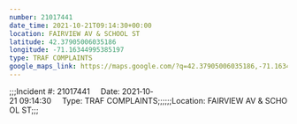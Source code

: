```yaml
---
number: 21017441
date_time: 2021-10-21T09:14:30+00:00
location: FAIRVIEW AV & SCHOOL ST
latitude: 42.37905006035186
longitude: -71.16344995385197
type: TRAF COMPLAINTS
google_maps_link: https://maps.google.com/?q=42.37905006035186,-71.16344995385197
---
```


;;;Incident #: 21017441     Date: 2021‐10‐21 09:14:30     Type: TRAF COMPLAINTS;;;;;;Location: FAIRVIEW AV & SCHOOL ST;;;

